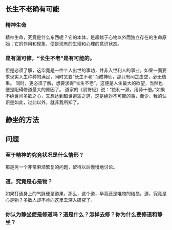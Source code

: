 ## 长生不老确有可能
### 精神生命
精神生命，究竟是什么东西呢？它的本体，是超越于心物以外而独立存在的生命原始；它的作用和现象，便是现有的生理和心理的意识状态。
### 是有道可修，“长生不老”是有可能的。
但是必须了解，这毕竟是一件个人出世的事功，并非入世利人的事业。如果一面要求现实人生种种的满足，同时又要“长生不老”而成神仙，那只有问之虚空，必无结果。
同时，更必须了解，想要求得“长生不老”，这便是人生最大的欲望，当然也便是阻碍修道最大的原因了。
道家的《阴符经》说：“绝利一源，用师十倍。”如果不绝世间多欲之心，又想达到超世逍遥之道，这是绝对不可能的事，至少，我的认识是如此，过此以外，就非我所知了。
## 静坐的方法


## 问题
### 至于精神的究竟状况是什么情形？
那是另一个非常麻烦繁复的问题，留待以后慢慢地讨论。
### 道，究竟是心是物？
如果打通身上的气脉便是道果，那么，这个道，毕竟还是唯物的结晶。道，究竟是心是物？多数人却不肯向这里去深入研究了。
### 你认为静坐便是修道吗？道是什么？怎样去修？你为什么要修道和静坐？


